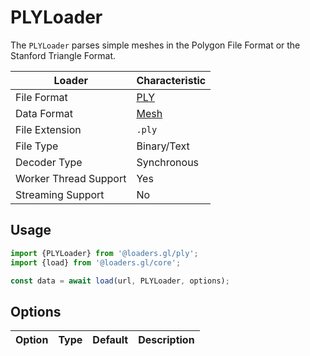# PLYLoader

The `PLYLoader` parses simple meshes in the Polygon File Format or the Stanford Triangle Format.

| Loader                | Characteristic                             |
| --------------------- | ------------------------------------------ |
| File Format           | [PLY](/docs/modules/ply/formats/ply)       |
| Data Format           | [Mesh](/docs/specifications/category-mesh) |
| File Extension        | `.ply`                                     |
| File Type             | Binary/Text                                |
| Decoder Type          | Synchronous                                |
| Worker Thread Support | Yes                                        |
| Streaming Support     | No                                         |

## Usage

```typescript
import {PLYLoader} from '@loaders.gl/ply';
import {load} from '@loaders.gl/core';

const data = await load(url, PLYLoader, options);
```

## Options

| Option | Type | Default | Description |
| ------ | ---- | ------- | ----------- |
